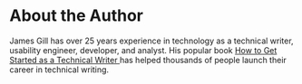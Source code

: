 # About the Author

James Gill has over 25 years experience in technology as a technical writer, usability engineer, developer, and analyst. His popular book [How to Get Started as a Technical Writer ](https://www.amazon.com/How-Get-Started-Technical-Writer-ebook/dp/B007GSTLLI) has helped thousands of people launch their career in technical writing.
